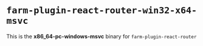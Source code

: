# `farm-plugin-react-router-win32-x64-msvc`

This is the **x86_64-pc-windows-msvc** binary for `farm-plugin-react-router`
